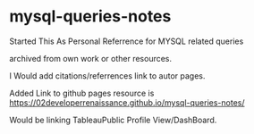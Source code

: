 # mysql-queries-notes

Started This As Personal Referrence for MYSQL related queries 

archived from own work or other resources.

I Would add citations/referrences link to autor pages. 

Added Link to github pages resource is https://02developerrenaissance.github.io/mysql-queries-notes/

Would be linking TableauPublic Profile View/DashBoard.
